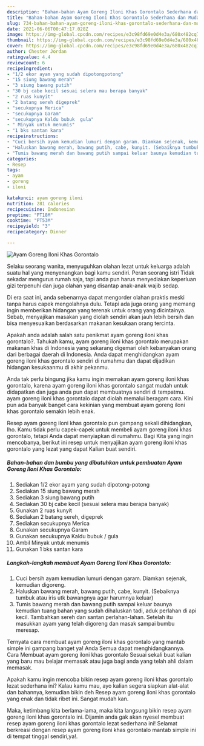 ```yaml
---
description: "Bahan-bahan Ayam Goreng Iloni Khas Gorontalo Sederhana dan Mudah Dibuat"
title: "Bahan-bahan Ayam Goreng Iloni Khas Gorontalo Sederhana dan Mudah Dibuat"
slug: 734-bahan-bahan-ayam-goreng-iloni-khas-gorontalo-sederhana-dan-mudah-dibuat
date: 2021-06-06T00:47:17.028Z
image: https://img-global.cpcdn.com/recipes/e3c98fd69e0d4e3a/680x482cq70/ayam-goreng-iloni-khas-gorontalo-foto-resep-utama.jpg
thumbnail: https://img-global.cpcdn.com/recipes/e3c98fd69e0d4e3a/680x482cq70/ayam-goreng-iloni-khas-gorontalo-foto-resep-utama.jpg
cover: https://img-global.cpcdn.com/recipes/e3c98fd69e0d4e3a/680x482cq70/ayam-goreng-iloni-khas-gorontalo-foto-resep-utama.jpg
author: Chester Jordan
ratingvalue: 4.4
reviewcount: 6
recipeingredient:
- "1/2 ekor ayam yang sudah dipotongpotong"
- "15 siung bawang merah"
- "3 siung bawang putih"
- "30 bj cabe kecil sesuai selera mau berapa banyak"
- "2 ruas kunyit"
- "2 batang sereh digeprek"
- "secukupnya Merica"
- "secukupnya Garam"
- "secukupnya Kaldu bubuk  gula"
- " Minyak untuk menumis"
- "1 bks santan kara"
recipeinstructions:
- "Cuci bersih ayam kemudian lumuri dengan garam. Diamkan sejenak, kemudian digoreng."
- "Haluskan bawang merah, bawang putih, cabe, kunyit. (Sebaiknya tumbuk atau iris utk bawangnya agar harumnya keluar)"
- "Tumis bawang merah dan bawang putih sampai keluar baunya kemudian tuang bahan yang sudah dihaluskan tadi, aduk perlahan di api kecil. Tambahkan sereh dan santan perlahan-lahan. Setelah itu masukkan ayam yang telah digoreng dan masak sampai bumbu meresap."
categories:
- Resep
tags:
- ayam
- goreng
- iloni

katakunci: ayam goreng iloni 
nutrition: 281 calories
recipecuisine: Indonesian
preptime: "PT18M"
cooktime: "PT53M"
recipeyield: "3"
recipecategory: Dinner

---
```



![Ayam Goreng Iloni Khas Gorontalo](https://img-global.cpcdn.com/recipes/e3c98fd69e0d4e3a/680x482cq70/ayam-goreng-iloni-khas-gorontalo-foto-resep-utama.jpg)

Selaku seorang wanita, menyuguhkan olahan lezat untuk keluarga adalah suatu hal yang menyenangkan bagi kamu sendiri. Peran seorang istri Tidak sekadar mengurus rumah saja, tapi anda pun harus menyediakan keperluan gizi terpenuhi dan juga olahan yang disantap anak-anak wajib sedap.

Di era  saat ini, anda sebenarnya dapat mengorder olahan praktis meski tanpa harus capek mengolahnya dulu. Tetapi ada juga orang yang memang ingin memberikan hidangan yang terenak untuk orang yang dicintainya. Sebab, menyajikan masakan yang diolah sendiri akan jauh lebih bersih dan bisa menyesuaikan berdasarkan makanan kesukaan orang tercinta. 



Apakah anda adalah salah satu penikmat ayam goreng iloni khas gorontalo?. Tahukah kamu, ayam goreng iloni khas gorontalo merupakan makanan khas di Indonesia yang sekarang digemari oleh kebanyakan orang dari berbagai daerah di Indonesia. Anda dapat menghidangkan ayam goreng iloni khas gorontalo sendiri di rumahmu dan dapat dijadikan hidangan kesukaanmu di akhir pekanmu.

Anda tak perlu bingung jika kamu ingin memakan ayam goreng iloni khas gorontalo, karena ayam goreng iloni khas gorontalo sangat mudah untuk didapatkan dan juga anda pun dapat membuatnya sendiri di tempatmu. ayam goreng iloni khas gorontalo dapat diolah memalui beragam cara. Kini pun ada banyak banget cara kekinian yang membuat ayam goreng iloni khas gorontalo semakin lebih enak.

Resep ayam goreng iloni khas gorontalo pun gampang sekali dihidangkan, lho. Kamu tidak perlu capek-capek untuk membeli ayam goreng iloni khas gorontalo, tetapi Anda dapat menyiapkan di rumahmu. Bagi Kita yang ingin mencobanya, berikut ini resep untuk menyajikan ayam goreng iloni khas gorontalo yang lezat yang dapat Kalian buat sendiri.

<!--inarticleads1-->

##### Bahan-bahan dan bumbu yang dibutuhkan untuk pembuatan Ayam Goreng Iloni Khas Gorontalo:

1. Sediakan 1/2 ekor ayam yang sudah dipotong-potong
1. Sediakan 15 siung bawang merah
1. Sediakan 3 siung bawang putih
1. Sediakan 30 bj cabe kecil (sesuai selera mau berapa banyak)
1. Gunakan 2 ruas kunyit
1. Sediakan 2 batang sereh, digeprek
1. Sediakan secukupnya Merica
1. Gunakan secukupnya Garam
1. Gunakan secukupnya Kaldu bubuk / gula
1. Ambil  Minyak untuk menumis
1. Gunakan 1 bks santan kara




<!--inarticleads2-->

##### Langkah-langkah membuat Ayam Goreng Iloni Khas Gorontalo:

1. Cuci bersih ayam kemudian lumuri dengan garam. Diamkan sejenak, kemudian digoreng.
1. Haluskan bawang merah, bawang putih, cabe, kunyit. (Sebaiknya tumbuk atau iris utk bawangnya agar harumnya keluar)
1. Tumis bawang merah dan bawang putih sampai keluar baunya kemudian tuang bahan yang sudah dihaluskan tadi, aduk perlahan di api kecil. Tambahkan sereh dan santan perlahan-lahan. Setelah itu masukkan ayam yang telah digoreng dan masak sampai bumbu meresap.




Ternyata cara membuat ayam goreng iloni khas gorontalo yang mantab simple ini gampang banget ya! Anda Semua dapat menghidangkannya. Cara Membuat ayam goreng iloni khas gorontalo Sesuai sekali buat kalian yang baru mau belajar memasak atau juga bagi anda yang telah ahli dalam memasak.

Apakah kamu ingin mencoba bikin resep ayam goreng iloni khas gorontalo lezat sederhana ini? Kalau kamu mau, ayo kalian segera siapkan alat-alat dan bahannya, kemudian bikin deh Resep ayam goreng iloni khas gorontalo yang enak dan tidak ribet ini. Sangat mudah kan. 

Maka, ketimbang kita berlama-lama, maka kita langsung bikin resep ayam goreng iloni khas gorontalo ini. Dijamin anda gak akan nyesel membuat resep ayam goreng iloni khas gorontalo lezat sederhana ini! Selamat berkreasi dengan resep ayam goreng iloni khas gorontalo mantab simple ini di tempat tinggal sendiri,ya!.

